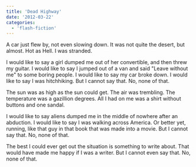 ```yaml
---
title: 'Dead Highway'
date: '2012-03-22'
categories:
  - 'flash-fiction'
---
```


A car just flew by, not even slowing down. It was not quite the desert, but
almost. Hot as Hell. I was stranded.

I would like to say a girl dumped me out of her convertible, and then threw my
guitar. I would like to say I jumped out of a van and said "Leave without me" to
some boring people. I would like to say my car broke down. I would like to say I
was hitchhiking. But I cannot say that. No, none of that.

The sun was as high as the sun could get. The air was trembling. The temperature
was a gazillion degrees. All I had on me was a shirt without buttons and one
sandal.

I would like to say aliens dumped me in the middle of nowhere after an
abduction. I would like to say I was walking across America. Or better yet,
running, like that guy in that book that was made into a movie. But I cannot say
that. No, none of that.

The best I could ever get out the situation is something to write about. That
would have made me happy if I was a writer. But I cannot even say that. No, none
of that.
